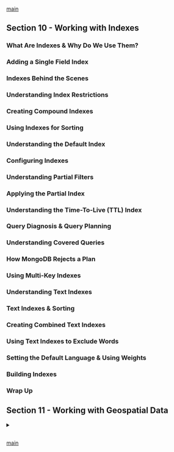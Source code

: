 <!--
// cSpell:ignore
-->

[main](README.md)

## Section 10 - Working with Indexes
<!-- <details> -->
<summary>

</summary>

### What Are Indexes & Why Do We Use Them?
### Adding a Single Field Index
### Indexes Behind the Scenes
### Understanding Index Restrictions
### Creating Compound Indexes
### Using Indexes for Sorting
### Understanding the Default Index
### Configuring Indexes
### Understanding Partial Filters
### Applying the Partial Index
### Understanding the Time-To-Live (TTL) Index
### Query Diagnosis & Query Planning
### Understanding Covered Queries
### How MongoDB Rejects a Plan
### Using Multi-Key Indexes
### Understanding Text Indexes
### Text Indexes & Sorting
### Creating Combined Text Indexes
### Using Text Indexes to Exclude Words
### Setting the Default Language & Using Weights
### Building Indexes
### Wrap Up


</details>

## Section 11 - Working with Geospatial Data
<details>
<summary>

</summary>
</details>

##
[main](README.md)